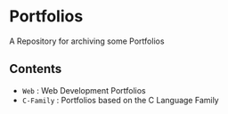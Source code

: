 # Portfolios
A Repository for archiving some Portfolios

## Contents
- `Web` : Web Development Portfolios
- `C-Family` : Portfolios based on the C Language Family
